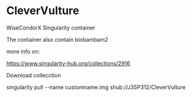 # CleverVulture
WiseCondorX Singularity container

The container  also contain biobambam2

more info on:

https://www.singularity-hub.org/collections/2916

Download collecction

singularity pull --name customname.img shub://J35P312/CleverVulture
